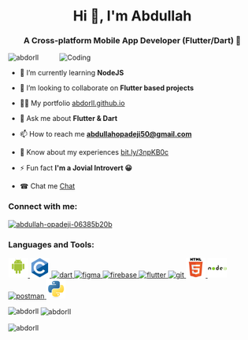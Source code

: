 <h1 align="center">Hi 👋, I'm Abdullah</h1>
<h3 align="center">A Cross-platform Mobile App Developer (Flutter/Dart) 🎯</h3>

<img align="right" alt="Coding" width=400 src = "https://cdn.dribbble.com/users/1162077/screenshots/3848914/media/7ed7d5ca074b48b328150e5a231e8d1f.gif">

<p align="left"> <img src="https://komarev.com/ghpvc/?username=abdorll&label=Profile%20views&color=0e75b6&style=flat" alt="abdorll" /> </p>

- 🌱 I’m currently learning **NodeJS**

- 👯 I’m looking to collaborate on **Flutter based projects**

- 👨‍💻 My portfolio [abdorll.github.io](https://abdorll.github.io)

- 💬 Ask me about **Flutter & Dart**

- 📫 How to reach me **abdullahopadeji50@gmail.com**

- 📄 Know about my experiences [bit.ly/3npKB0c](https://bit.ly/3npKB0c)

- ⚡ Fun fact **I'm a Jovial Introvert 😀**

- ☎ Chat me [Chat](https://wa.me/2349076106639?text=Hi+Abdorll)

<h3 align="left">Connect with me:</h3>
<p align="left">
<a href="https://linkedin.com/in/abdullah-opadeji-06385b20b" target="blank"><img align="center" src="https://raw.githubusercontent.com/rahuldkjain/github-profile-readme-generator/master/src/images/icons/Social/linked-in-alt.svg" alt="abdullah-opadeji-06385b20b" height="30" width="40" /></a>
</p>

<h3 align="left">Languages and Tools:</h3>
<p align="left"> <a href="https://developer.android.com" target="_blank" rel="noreferrer"> <img src="https://raw.githubusercontent.com/devicons/devicon/master/icons/android/android-original-wordmark.svg" alt="android" width="40" height="40"/> </a> <a href="https://www.cprogramming.com/" target="_blank" rel="noreferrer"> <img src="https://raw.githubusercontent.com/devicons/devicon/master/icons/c/c-original.svg" alt="c" width="40" height="40"/> </a> <a href="https://dart.dev" target="_blank" rel="noreferrer"> <img src="https://www.vectorlogo.zone/logos/dartlang/dartlang-icon.svg" alt="dart" width="40" height="40"/> </a> <a href="https://www.figma.com/" target="_blank" rel="noreferrer"> <img src="https://www.vectorlogo.zone/logos/figma/figma-icon.svg" alt="figma" width="40" height="40"/> </a> <a href="https://firebase.google.com/" target="_blank" rel="noreferrer"> <img src="https://www.vectorlogo.zone/logos/firebase/firebase-icon.svg" alt="firebase" width="40" height="40"/> </a> <a href="https://flutter.dev" target="_blank" rel="noreferrer"> <img src="https://www.vectorlogo.zone/logos/flutterio/flutterio-icon.svg" alt="flutter" width="40" height="40"/> </a> <a href="https://git-scm.com/" target="_blank" rel="noreferrer"> <img src="https://www.vectorlogo.zone/logos/git-scm/git-scm-icon.svg" alt="git" width="40" height="40"/> </a> <a href="https://www.w3.org/html/" target="_blank" rel="noreferrer"> <img src="https://raw.githubusercontent.com/devicons/devicon/master/icons/html5/html5-original-wordmark.svg" alt="html5" width="40" height="40"/> </a> <a href="https://nodejs.org" target="_blank" rel="noreferrer"> <img src="https://raw.githubusercontent.com/devicons/devicon/master/icons/nodejs/nodejs-original-wordmark.svg" alt="nodejs" width="40" height="40"/> </a> <a href="https://postman.com" target="_blank" rel="noreferrer"> <img src="https://www.vectorlogo.zone/logos/getpostman/getpostman-icon.svg" alt="postman" width="40" height="40"/> </a> <a href="https://www.python.org" target="_blank" rel="noreferrer"> <img src="https://raw.githubusercontent.com/devicons/devicon/master/icons/python/python-original.svg" alt="python" width="40" height="40"/> </a> </p>

<p><img align="left" src="https://github-readme-stats.vercel.app/api/top-langs?username=abdorll&show_icons=true&locale=en&layout=compact" alt="abdorll" /></p>

<p>&nbsp;<img align="center" src="https://github-readme-stats.vercel.app/api?username=abdorll&show_icons=true&locale=en" alt="abdorll" /></p>

<p><img align="center" src="https://github-readme-streak-stats.herokuapp.com/?user=abdorll&" alt="abdorll" /></p>
